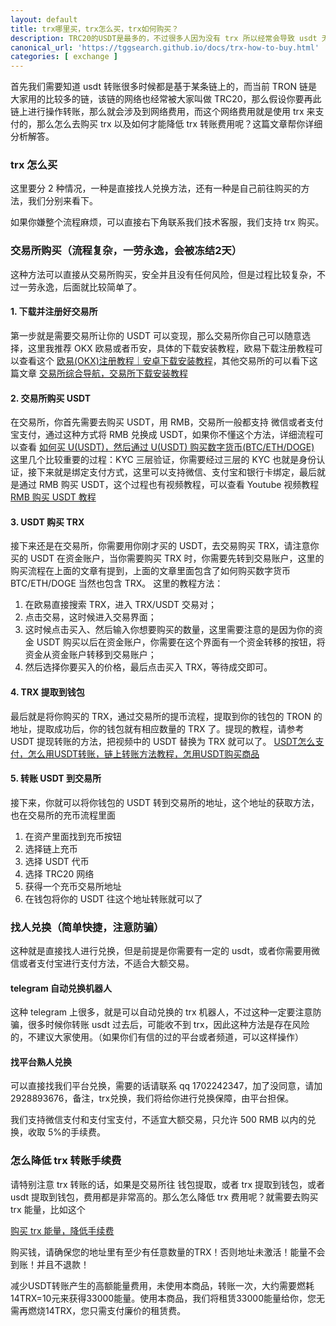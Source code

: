```yaml
---
layout: default
title: trx哪里买，trx怎么买，trx如何购买？
description: TRC20的USDT是最多的，不过很多人因为没有 trx 所以经常会导致 usdt 无法转账。那么如何购买 trx。去哪里买，买了以后怎么使用，怎么用最小的手续费等等，这些都是需要知道的，不然很容易会导致手续费过高，转账成本过大。
canonical_url: 'https://tggsearch.github.io/docs/trx-how-to-buy.html'
categories: [ exchange ]
---
```

首先我们需要知道 usdt 转账很多时候都是基于某条链上的，而当前 TRON 链是大家用的比较多的链，该链的网络也经常被大家叫做 TRC20，那么假设你要再此链上进行操作转账，那么就会涉及到网络费用，而这个网络费用就是使用 trx 来支付的，那么怎么去购买 trx 以及如何才能降低 trx 转账费用呢？这篇文章帮你详细分析解答。

### trx 怎么买
这里要分 2 种情况，一种是直接找人兑换方法，还有一种是自己前往购买的方法，我们分别来看下。

<p class="red-text-word">
如果你嫌整个流程麻烦，可以直接右下角联系我们技术客服，我们支持 trx 购买。
</p>

### 交易所购买（流程复杂，一劳永逸，会被冻结2天）
这种方法可以直接从交易所购买，安全并且没有任何风险，但是过程比较复杂，不过一劳永逸，后面就比较简单了。
#### 1. 下载并注册好交易所
第一步就是需要交易所让你的 USDT 可以变现，那么交易所你自己可以随意选择，这里我推荐 OKX 欧易或者币安，具体的下载安装教程，欧易下载注册教程可以查看这个 [欧易(OKX)注册教程｜安卓下载安装教程](./okx-install.html)，其他交易所的可以看下这篇文章 [交易所综合导航，交易所下载安装教程](./coins-index.html)

#### 2. 交易所购买 USDT
在交易所，你首先需要去购买 USDT，用 RMB，交易所一般都支持 微信或者支付宝支付，通过这种方式将 RMB 兑换成 USDT，如果你不懂这个方法，详细流程可以查看 [ 如何买 U(USDT)，然后通过 U(USDT) 购买数字货币(BTC/ETH/DOGE)](./buyu-selleru.html)
这里几个比较重要的过程：KYC 三层验证，你需要经过三层的 KYC 也就是身份认证，接下来就是绑定支付方式，这里可以支持微信、支付宝和银行卡绑定，最后就是通过 RMB 购买 USDT，这个过程也有视频教程，可以查看 Youtube 视频教程 [RMB 购买 USDT 教程](./302.html?target=https://youtu.be/eT9z-N34Y8s)

#### 3. USDT 购买 TRX
接下来还是在交易所，你需要用你刚才买的 USDT，去交易购买 TRX，请注意你买的 USDT 在资金账户，当你需要购买 TRX 时，你需要先转到交易账户，这里的购买流程在上面的文章有提到，上面的文章里面包含了如何购买数字货币 BTC/ETH/DOGE 当然也包含 TRX。
这里的教程方法：
1. 在欧易直接搜索 TRX，进入 TRX/USDT 交易对；
2. 点击交易，这时候进入交易界面；
3. 这时候点击买入、然后输入你想要购买的数量，这里需要注意的是因为你的资金 USDT 购买以后在资金账户，你需要在这个界面有一个资金转移的按钮，将资金从资金账户转移到交易账户；
4. 然后选择你要买入的价格，最后点击买入 TRX，等待成交即可。

#### 4. TRX 提取到钱包
最后就是将你购买的 TRX，通过交易所的提币流程，提取到你的钱包的 TRON 的地址，提取成功后，你的钱包就有相应数量的 TRX 了。提现的教程，请参考 USDT 提现转账的方法，把视频中的 USDT 替换为 TRX 就可以了。
[USDT怎么支付，怎么用USDT转账，链上转账方法教程，怎用USDT购买商品](./302.html?target=https://youtu.be/VpbfOG8UW70)

#### 5. 转账 USDT 到交易所
接下来，你就可以将你钱包的 USDT 转到交易所的地址，这个地址的获取方法，也在交易所的充币流程里面
1. 在资产里面找到充币按钮
2. 选择链上充币
3. 选择 USDT 代币
4. 选择 TRC20 网络
5. 获得一个充币交易所地址
6. 在钱包将你的 USDT 往这个地址转账就可以了

### 找人兑换（简单快捷，注意防骗）
这种就是直接找人进行兑换，但是前提是你需要有一定的 usdt，或者你需要用微信或者支付宝进行支付方法，不适合大额交易。

#### telegram 自动兑换机器人
这种 telegram 上很多，就是可以自动兑换的 trx 机器人，不过这种一定要注意防骗，很多时候你转账 usdt 过去后，可能收不到 trx，因此这种方法是存在风险的，不建议大家使用。（如果你们有信的过的平台或者频道，可以这样操作）

#### 找平台熟人兑换
可以直接找我们平台兑换，需要的话请联系 qq 1702242347，加了没同意，请加 2928893676，备注，trx兑换，我们将给你进行兑换保障，由平台担保。

我们支持微信支付和支付宝支付，不适宜大额交易，只允许 500 RMB 以内的兑换，收取 5%的手续费。

### 怎么降低 trx 转账手续费
请特别注意 trx 转账的话，如果是交易所往 钱包提取，或者 trx 提取到钱包，或者 usdt 提取到钱包，费用都是非常高的。那么怎么降低 trx 费用呢？就需要去购买 trx 能量，比如这个

[购买 trx 能量，降低手续费](./302.html?target=http://tggsearch.shop?from=10664&cid=27&mid=135)

购买钱，请确保您的地址里有至少有任意数量的TRX！否则地址未激活！能量不会到账！并且不退款！

减少USDT转账产生的高额能量费用，未使用本商品，转账一次，大约需要燃耗14TRX=10元来获得33000能量。使用本商品，我们将租赁33000能量给你，您无需再燃烧14TRX，您只需支付廉价的租赁费。